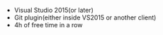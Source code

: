 - Visual Studio 2015(or later) 
- Git plugin(either inside VS2015 or another client)
- 4h of free time in a row